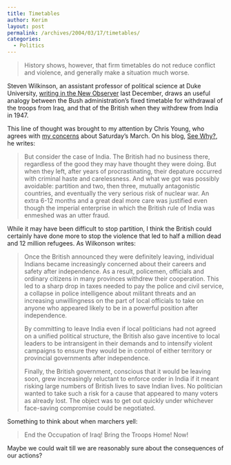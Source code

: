```yaml
---
title: Timetables
author: Kerim
layout: post
permalink: /archives/2004/03/17/timetables/
categories:
  - Politics
---
```

> History shows, however, that firm timetables do not reduce conflict and violence, and generally make a situation much worse.

Steven Wilkinson, an assistant professor of political science at Duke University, <a href="http://www.newsandobserver.com/editorials/columnists/story/3099935p-2811953c.html" onclick="_gaq.push(['_trackEvent', 'outbound-article', 'http://www.newsandobserver.com/editorials/columnists/story/3099935p-2811953c.html', 'writing in the New Observer']);" >writing in the New Observer</a> last December, draws an useful analogy between the Bush administration&#8217;s fixed timetable for withdrawal of the troops from Iraq, and that of the British when they withdrew from India in 1947.

This line of thought was brought to my attention by Chris Young, who agrees with <a href="http://test.oxus.net/archives/000452.html" onclick="_gaq.push(['_trackEvent', 'outbound-article', 'http://test.oxus.net/archives/000452.html', 'my concerns']);" >my concerns</a> about Saturday&#8217;s March. On his blog, <a href="http://www.seewhy.blogspot.com/2004_03_14_seewhy_archive.html#107947733783161786" onclick="_gaq.push(['_trackEvent', 'outbound-article', 'http://www.seewhy.blogspot.com/2004_03_14_seewhy_archive.html#107947733783161786', 'See Why?']);" >See Why?</a>, he writes:

> But consider the case of India. The British had no business there, regardless of the good they may have thought they were doing. But when they left, after years of procrastinating, their depature occurred with criminal haste and carelessness. And what we got was possibly avoidable: partition and two, then three, mutually antagonistic countries, and eventually the very serious risk of nuclear war. An extra 6-12 months and a great deal more care was justified even though the imperial enterprise in which the British rule of India was enmeshed was an utter fraud.

While it may have been difficult to stop partition, I think the British could certainly have done more to stop the violence that led to half a million dead and 12 million refugees. As Wilkonson writes:

> Once the British announced they were definitely leaving, individual Indians became increasingly concerned about their careers and safety after independence. As a result, policemen, officials and ordinary citizens in many provinces withdrew their cooperation. This led to a sharp drop in taxes needed to pay the police and civil service, a collapse in police intelligence about militant threats and an increasing unwillingness on the part of local officials to take on anyone who appeared likely to be in a powerful position after independence.
> 
> By committing to leave India even if local politicians had not agreed on a unified political structure, the British also gave incentive to local leaders to be intransigent in their demands and to intensify violent campaigns to ensure they would be in control of either territory or provincial governments after independence.
> 
> Finally, the British government, conscious that it would be leaving soon, grew increasingly reluctant to enforce order in India if it meant risking large numbers of British lives to save Indian lives. No politician wanted to take such a risk for a cause that appeared to many voters as already lost. The object was to get out quickly under whichever face-saving compromise could be negotiated.

Something to think about when marchers yell:

> End the Occupation of Iraq! Bring the Troops Home! Now!

Maybe we could wait till we are reasonably sure about the consequences of our actions?

